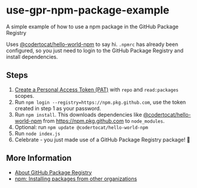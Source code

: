# use-gpr-npm-package-example
A simple example of how to use a npm package in the GitHub Package Registry

Uses [@codertocat/hello-world-npm](https://github.com/Codertocat/hello-world-npm/packages/10696) to say hi. `.npmrc` has already been configured, so you just need to login to the GitHub Package Registry and install dependencies.

## Steps

1. [Create a Personal Access Token (PAT)](https://github.com/settings/tokens) with `repo` and `read:packages` scopes.
2. Run `npm login --registry=https://npm.pkg.github.com`, use the token created in step 1 as your password.
3. Run `npm install`. This downloads dependencies like [@codertocat/hello-world-npm](https://github.com/Codertocat/hello-world-npm/packages/10696) from https://npm.pkg.github.com to `node_modules`.
4. Optional: run `npm update @codertocat/hello-world-npm`
5. Run `node index.js`
6. Celebrate - you just made use of a GitHub Package Registry package! 🎉

## More Information

* [About GitHub Package Registry](https://help.github.com/en/github/managing-packages-with-github-package-registry/about-github-package-registry)
* [npm: Installing packages from other organizations](https://help.github.com/en/github/managing-packages-with-github-package-registry/configuring-npm-for-use-with-github-package-registry#installing-packages-from-other-organizations)

